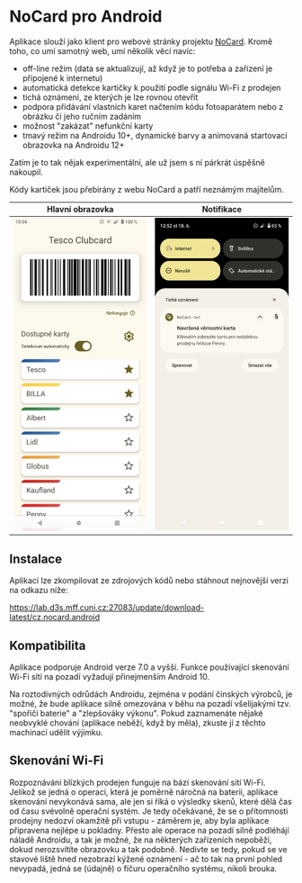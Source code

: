 # NoCard pro Android

Aplikace slouží jako klient pro webové stránky projektu [NoCard](https://nocard.cz). Kromě toho, co umí samotný web, umí několik věcí navíc:

- off-line režim (data se aktualizují, až když je to potřeba a zařízení je připojené k internetu)
- automatická detekce kartičky k použití podle signálu Wi-Fi z prodejen
- tichá oznámení, ze kterých je lze rovnou otevřít
- podpora přidávání vlastních karet načtením kódu fotoaparátem nebo z obrázku či jeho ručním zadáním
- možnost "zakázat" nefunkční karty
- tmavý režim na Androidu 10+, dynamické barvy a animovaná startovací obrazovka na Androidu 12+

Zatím je to tak nějak experimentální, ale už jsem s ní párkrát úspěšně nakoupil.

Kódy kartiček jsou přebírány z webu NoCard a patří neznámým majitelům.

Hlavní obrazovka            |  Notifikace
:-:|:-:
![Snímek obrazovky - domovská obrazovka](graphics/screenshot_main.png)  |  ![Snímek obrazovky - notifikace](graphics/screenshot_notifications.png)

## Instalace

Aplikaci lze zkompilovat ze zdrojových kódů nebo stáhnout nejnovější verzi na odkazu níže:

https://lab.d3s.mff.cuni.cz:27083/update/download-latest/cz.nocard.android

## Kompatibilita

Aplikace podporuje Android verze 7.0 a vyšší. Funkce používající skenování Wi-Fi sítí na pozadí vyžadují přinejmenším Android 10.

Na roztodivných odrůdách Androidu, zejména v podání čínských výrobců, je možné, že bude aplikace silně omezována v běhu na pozadí všelijakými tzv. "spořiči baterie" a "zlepšováky výkonu". Pokud zaznamenáte nějaké neobvyklé chování (aplikace neběží, když by měla), zkuste jí z těchto machinací udělit výjimku.

## Skenování Wi-Fi

Rozpoznávání blízkých prodejen funguje na bázi skenování sítí Wi-Fi. Jelikož se jedná o operaci, která je poměrně náročná na baterii, aplikace skenování nevykonává sama, ale jen si říká o výsledky skenů, které dělá čas od času svévolně operační systém. Je tedy očekávané, že se o přítomnosti prodejny nedozví okamžitě při vstupu - záměrem je, aby byla aplikace připravena nejlépe u pokladny. Přesto ale operace na pozadí silně podléhájí náladě Androidu, a tak je možné, že na některých zařízeních nepoběží, dokud nerozsvítíte obrazovku a tak podobně. Nedivte se tedy, pokud se ve stavové liště hned nezobrazí kýžené oznámení - ač to tak na první pohled nevypadá, jedná se (údajně) o fíčuru operačního systému, nikoli brouka.